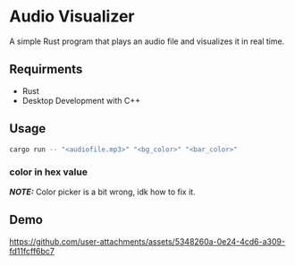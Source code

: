 # Audio Visualizer

A simple Rust program that plays an audio file and visualizes it in real time.

## Requirments

- Rust
- Desktop Development with C++

## Usage

``` bash
cargo run -- "<audiofile.mp3>" "<bg_color>" "<bar_color>"
```

### color in hex value

**_NOTE:_** Color picker is a bit wrong, idk how to fix it.

## Demo

https://github.com/user-attachments/assets/5348260a-0e24-4cd6-a309-fd11fcff6bc7
